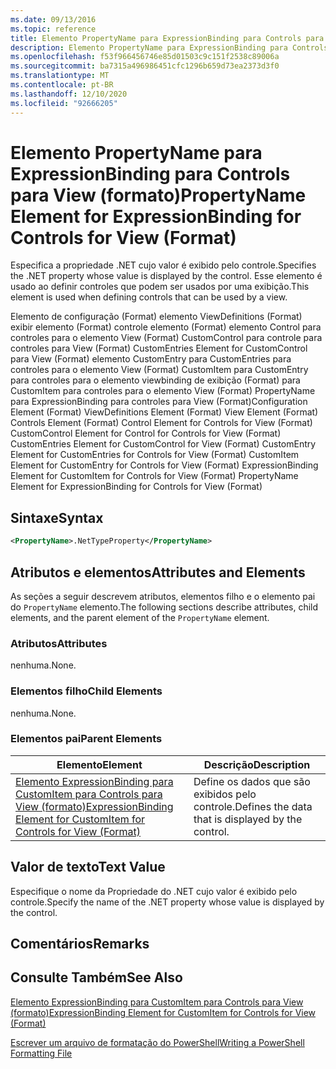 ```yaml
---
ms.date: 09/13/2016
ms.topic: reference
title: Elemento PropertyName para ExpressionBinding para Controls para View (formato)
description: Elemento PropertyName para ExpressionBinding para Controls para View (formato)
ms.openlocfilehash: f53f966456746e85d01503c9c151f2538c89006a
ms.sourcegitcommit: ba7315a496986451cfc1296b659d73ea2373d3f0
ms.translationtype: MT
ms.contentlocale: pt-BR
ms.lasthandoff: 12/10/2020
ms.locfileid: "92666205"
---
```

# <a name="propertyname-element-for-expressionbinding-for-controls-for-view-format"></a><span data-ttu-id="97861-103">Elemento PropertyName para ExpressionBinding para Controls para View (formato)</span><span class="sxs-lookup"><span data-stu-id="97861-103">PropertyName Element for ExpressionBinding for Controls for View (Format)</span></span>

<span data-ttu-id="97861-104">Especifica a propriedade .NET cujo valor é exibido pelo controle.</span><span class="sxs-lookup"><span data-stu-id="97861-104">Specifies the .NET property whose value is displayed by the control.</span></span> <span data-ttu-id="97861-105">Esse elemento é usado ao definir controles que podem ser usados por uma exibição.</span><span class="sxs-lookup"><span data-stu-id="97861-105">This element is used when defining controls that can be used by a view.</span></span>

<span data-ttu-id="97861-106">Elemento de configuração (Format) elemento ViewDefinitions (Format) exibir elemento (Format) controle elemento (Format) elemento Control para controles para o elemento View (Format) CustomControl para controle para controles para View (Format) CustomEntries Element for CustomControl para View (Format) elemento CustomEntry para CustomEntries para controles para o elemento View (Format) CustomItem para CustomEntry para controles para o elemento viewbinding de exibição (Format) para CustomItem para controles para o elemento View (Format) PropertyName para ExpressionBinding para controles para View (Format)</span><span class="sxs-lookup"><span data-stu-id="97861-106">Configuration Element (Format) ViewDefinitions Element (Format) View Element (Format) Controls Element (Format) Control Element for Controls for View (Format) CustomControl Element for Control for Controls for View (Format) CustomEntries Element for CustomControl for View (Format) CustomEntry Element for CustomEntries for Controls for View (Format) CustomItem Element for CustomEntry for Controls for View (Format) ExpressionBinding Element for CustomItem for Controls for View (Format) PropertyName Element for ExpressionBinding for Controls for View (Format)</span></span>

## <a name="syntax"></a><span data-ttu-id="97861-107">Sintaxe</span><span class="sxs-lookup"><span data-stu-id="97861-107">Syntax</span></span>

```xml
<PropertyName>.NetTypeProperty</PropertyName>
```

## <a name="attributes-and-elements"></a><span data-ttu-id="97861-108">Atributos e elementos</span><span class="sxs-lookup"><span data-stu-id="97861-108">Attributes and Elements</span></span>

<span data-ttu-id="97861-109">As seções a seguir descrevem atributos, elementos filho e o elemento pai do `PropertyName` elemento.</span><span class="sxs-lookup"><span data-stu-id="97861-109">The following sections describe attributes, child elements, and the parent element of the `PropertyName` element.</span></span>

### <a name="attributes"></a><span data-ttu-id="97861-110">Atributos</span><span class="sxs-lookup"><span data-stu-id="97861-110">Attributes</span></span>

<span data-ttu-id="97861-111">nenhuma.</span><span class="sxs-lookup"><span data-stu-id="97861-111">None.</span></span>

### <a name="child-elements"></a><span data-ttu-id="97861-112">Elementos filho</span><span class="sxs-lookup"><span data-stu-id="97861-112">Child Elements</span></span>

<span data-ttu-id="97861-113">nenhuma.</span><span class="sxs-lookup"><span data-stu-id="97861-113">None.</span></span>

### <a name="parent-elements"></a><span data-ttu-id="97861-114">Elementos pai</span><span class="sxs-lookup"><span data-stu-id="97861-114">Parent Elements</span></span>

|<span data-ttu-id="97861-115">Elemento</span><span class="sxs-lookup"><span data-stu-id="97861-115">Element</span></span>|<span data-ttu-id="97861-116">Descrição</span><span class="sxs-lookup"><span data-stu-id="97861-116">Description</span></span>|
|-------------|-----------------|
|[<span data-ttu-id="97861-117">Elemento ExpressionBinding para CustomItem para Controls para View (formato)</span><span class="sxs-lookup"><span data-stu-id="97861-117">ExpressionBinding Element for CustomItem for Controls for View (Format)</span></span>](./expressionbinding-element-for-customitem-for-controls-for-view-format.md)|<span data-ttu-id="97861-118">Define os dados que são exibidos pelo controle.</span><span class="sxs-lookup"><span data-stu-id="97861-118">Defines the data that is displayed by the control.</span></span>|

## <a name="text-value"></a><span data-ttu-id="97861-119">Valor de texto</span><span class="sxs-lookup"><span data-stu-id="97861-119">Text Value</span></span>

<span data-ttu-id="97861-120">Especifique o nome da Propriedade do .NET cujo valor é exibido pelo controle.</span><span class="sxs-lookup"><span data-stu-id="97861-120">Specify the name of the .NET property whose value is displayed by the control.</span></span>

## <a name="remarks"></a><span data-ttu-id="97861-121">Comentários</span><span class="sxs-lookup"><span data-stu-id="97861-121">Remarks</span></span>

## <a name="see-also"></a><span data-ttu-id="97861-122">Consulte Também</span><span class="sxs-lookup"><span data-stu-id="97861-122">See Also</span></span>

[<span data-ttu-id="97861-123">Elemento ExpressionBinding para CustomItem para Controls para View (formato)</span><span class="sxs-lookup"><span data-stu-id="97861-123">ExpressionBinding Element for CustomItem for Controls for View (Format)</span></span>](./expressionbinding-element-for-customitem-for-controls-for-view-format.md)

[<span data-ttu-id="97861-124">Escrever um arquivo de formatação do PowerShell</span><span class="sxs-lookup"><span data-stu-id="97861-124">Writing a PowerShell Formatting File</span></span>](./writing-a-powershell-formatting-file.md)
